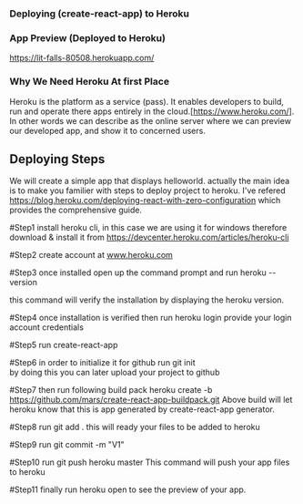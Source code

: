 ### Deploying (create-react-app) to Heroku

### App Preview (Deployed to Heroku)
https://lit-falls-80508.herokuapp.com/

### Why We Need Heroku At first Place
Heroku is the platform as a service (pass). It enables developers to build, run and operate there apps entirely in the cloud.[https://www.heroku.com/]. In other words we can describe as the online server where we can preview our developed app, and show it to concerned users. 

## Deploying Steps
We will create a simple app that displays helloworld. actually the main idea is to make you familier with steps to deploy project to heroku. I've refered https://blog.heroku.com/deploying-react-with-zero-configuration which provides the comprehensive guide. 

#Step1
install heroku cli, in this case we are using it for windows therefore download & install it from https://devcenter.heroku.com/articles/heroku-cli

#Step2
create account at www.heroku.com

#Step3
once installed open up the command prompt and run
heroku --version

this command will verify the installation by displaying the heroku version.

#Step4
once installation is verified then run
heroku login
provide your login account credentials

#Step5
run
create-react-app <projectname>

#Step6
in order to initialize it for github run
git init  
by doing this you can later upload your project to github

#Step7
then run following build pack
heroku create -b https://github.com/mars/create-react-app-buildpack.git
Above build will let heroku know that this is app generated by create-react-app generator.

#Step8
run 
git add .
this will ready your files to be added to heroku

#Step9
run 
git commit -m "V1"

#Step10
run
git push heroku master
This command will push your app files to heroku

#Step11
finally run
heroku open
to see the preview of your app.




